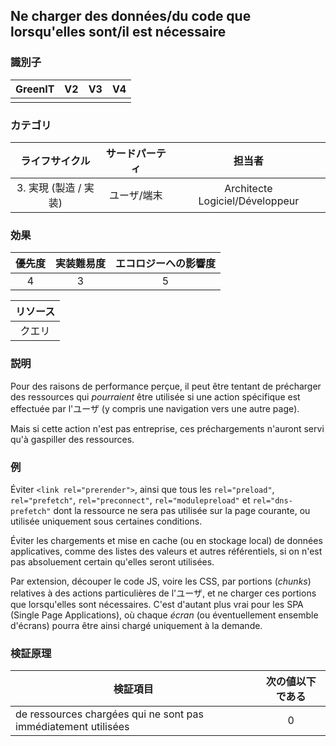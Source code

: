 ## Ne charger des données/du code que lorsqu'elles sont/il est nécessaire

### 識別子

| GreenIT |  V2  |  V3  |  V4  |
|:-------:|:----:|:----:|:----:|
|      |   |   |      |

### カテゴリ

| ライフサイクル |  サードパーティ  |  担当者  |
|:---------:|:----:|:----:|
| 3. 実現 (製造 / 実装) | ユーザ/端末 | Architecte Logiciel/Développeur |

### 効果

| 優先度 |      実装難易度       |  エコロジーへの影響度    |
|:-------------------:|:-------------------------:|:---------------------:|
| 4 | 3 | 5 |

|リソース                                      |
|:----------------------------------------------------------:|
|クエリ    |

### 説明

Pour des raisons de performance perçue,
il peut être tentant de précharger des ressources qui _pourraient_ être utilisée
si une action spécifique est effectuée par l'ユーザ
(y compris une navigation vers une autre page).

Mais si cette action n'est pas entreprise,
ces préchargements n'auront servi qu'à gaspiller des ressources.

### 例

Éviter `<link rel="prerender">`,
ainsi que tous les `rel="preload"`, `rel="prefetch"`, `rel="preconnect"`, `rel="modulepreload"` et `rel="dns-prefetch"`
dont la ressource ne sera pas utilisée sur la page courante,
ou utilisée uniquement sous certaines conditions.

Éviter les chargements et mise en cache (ou en stockage local) de données applicatives,
comme des listes des valeurs et autres référentiels,
si on n'est pas absoluement certain qu'elles seront utilisées.

Par extension, découper le code JS, voire les CSS, par portions (_chunks_) relatives à des actions particulières de l'ユーザ,
et ne charger ces portions que lorsqu'elles sont nécessaires.
C'est d'autant plus vrai pour les SPA (Single Page Applications),
où chaque _écran_ (ou éventuellement ensemble d'écrans) pourra être ainsi chargé uniquement à la demande.

### 検証原理

| 検証項目 |     次の値以下である   |  
|-------------------|:-------------------------:|
| de ressources chargées qui ne sont pas immédiatement utilisées |  0 |
